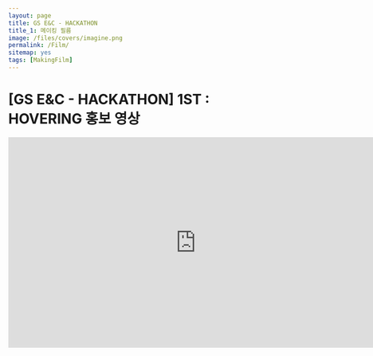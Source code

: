 ```yaml
---
layout: page
title: GS E&C - HACKATHON　
title_1: 메이킹 필름　
image: /files/covers/imagine.png
permalink: /Film/
sitemap: yes
tags: [MakingFilm]
---
```


# [GS E&C - HACKATHON] 1ST : HOVERING 홍보 영상

<div class="video-container" align="center">
  <iframe width="752" height="423" src="https://www.youtube.com/embed/LxyEWh9ly_I" title="YouTube video player" frameborder="0" allow="accelerometer; autoplay; clipboard-write; encrypted-media; gyroscope; picture-in-picture" allowfullscreen></iframe>
</div>


